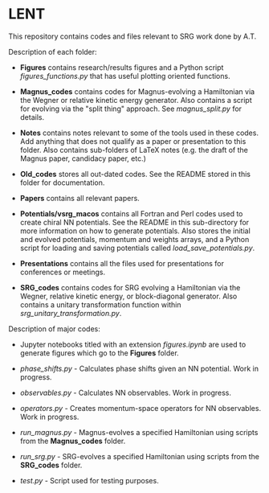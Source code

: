 # LENT

This repository contains codes and files relevant to SRG work done by A.T.


Description of each folder:

* __Figures__ contains research/results figures and a Python script _figures_functions.py_ that has useful plotting oriented functions.

* __Magnus_codes__ contains codes for Magnus-evolving a Hamiltonian via the Wegner or relative kinetic energy generator. Also contains a script for evolving via the "split thing" approach. See _magnus_split.py_ for details.

* __Notes__ contains notes relevant to some of the tools used in these codes. Add anything that does not qualify as a paper or presentation to this folder. Also contains sub-folders of LaTeX notes (e.g. the draft of the Magnus paper, candidacy paper, etc.)

* __Old_codes__ stores all out-dated codes. See the README stored in this folder for documentation.

* __Papers__ contains all relevant papers.

* __Potentials/vsrg_macos__ contains all Fortran and Perl codes used to create chiral NN potentials. See the README in this sub-directory for more information on how to generate potentials. Also stores the initial and evolved potentials, momentum and weights arrays, and a Python script for loading and saving potentials called _load_save_potentials.py_. 

* __Presentations__ contains all the files used for presentations for conferences or meetings.

* __SRG_codes__ contains codes for SRG evolving a Hamiltonian via the Wegner, relative kinetic energy, or block-diagonal generator. Also contains a unitary transformation function within _srg_unitary_transformation.py_.


Description of major codes:

* Jupyter notebooks titled with an extension _figures.ipynb_ are used to generate figures which go to the __Figures__ folder.

* _phase_shifts.py_ - Calculates phase shifts given an NN potential. Work in progress.

* _observables.py_ - Calculates NN observables. Work in progress.

* _operators.py_ - Creates momentum-space operators for NN observables. Work in progress.

* _run_magnus.py_ - Magnus-evolves a specified Hamiltonian using scripts from the __Magnus_codes__ folder.

* _run_srg.py_ - SRG-evolves a specified Hamiltonian using scripts from the __SRG_codes__ folder.

* _test.py_ - Script used for testing purposes.
